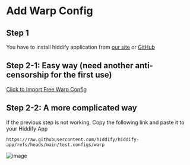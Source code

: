 # Add Warp Config

## Step 1
You have to install hiddify application from <a href="https://app.hiddify.com">our site</a> or <a href="https://github.com/hiddify/hiddify-app/tree/main?tab=readme-ov-file#%EF%B8%8F-get-it-on-stores">GitHub</a>

## Step 2-1: Easy way (need another anti-censorship for the first use)
<a href="https://app.hiddify.com/warp">Click to Import Free Warp Config</a>

## Step 2-2: A more complicated way
If the previous step is not working, 
Copy the following link and paste it to your Hiddify App
```
https://raw.githubusercontent.com/hiddify/hiddify-app/refs/heads/main/test.configs/warp
```
![image](https://github.com/user-attachments/assets/2ad5a5d1-4c75-4b2d-b8b3-52a9f1e3e613)
